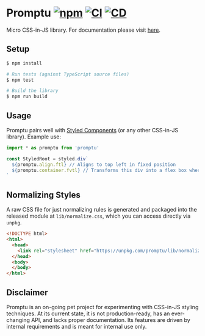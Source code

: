 # Promptu [![npm](https://img.shields.io/npm/v/promptu.svg)](https://www.npmjs.com/package/promptu) [![CI](https://github.com/andrewscwei/promptu/workflows/CI/badge.svg)](https://github.com/andrewscwei/promptu/actions?query=workflow%3ACI) [![CD](https://github.com/andrewscwei/promptu/workflows/CD/badge.svg)](https://github.com/andrewscwei/promptu/actions?query=workflow%3ACD)

Micro CSS-in-JS library. For documentation please visit [here](https://andrewscwei.github.io/promptu/).

## Setup

```sh
$ npm install

# Run tests (against TypeScript source files)
$ npm test

# Build the library
$ npm run build
```

## Usage

Promptu pairs well with [Styled Components](https://styled-components.com/) (or any other CSS-in-JS library). Example use:

```ts
import * as promptu from 'promptu'

const StyledRoot = styled.div`
  ${promptu.align.ftl} // Aligns to top left in fixed position
  ${promptu.container.fvtl} // Transforms this div into a flex box where children are vertically top left aligned
`
```

## Normalizing Styles

A raw CSS file for just normalizing rules is generated and packaged into the released module at `lib/normalize.css`, which you can access directly via `unpkg`.

```html
<!DOCTYPE html>
<html>
  <head>
    <link rel="stylesheet" href="https://unpkg.com/promptu/lib/normalize.css">
  </head>
  <body>
  </body>
</html>
```

## Disclaimer

Promptu is an on-going pet project for experimenting with CSS-in-JS styling techniques. At its current state, it is not production-ready, has an ever-changing API, and lacks proper documentation. Its features are driven by internal requirements and is meant for internal use only.
